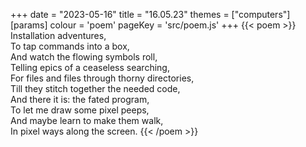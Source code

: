 +++
date = "2023-05-16"
title = "16.05.23"
themes = ["computers"]
[params]
  colour = 'poem'
  pageKey = 'src/poem.js'
+++
{{< poem >}}
Installation adventures,  
To tap commands into a box,  
And watch the flowing symbols roll,  
Telling epics of a ceaseless searching,  
For files and files through thorny directories,  
Till they stitch together the needed code,  
And there it is: the fated program,  
To let me draw some pixel peeps,  
And maybe learn to make them walk,  
In pixel ways along the screen.
{{< /poem >}}